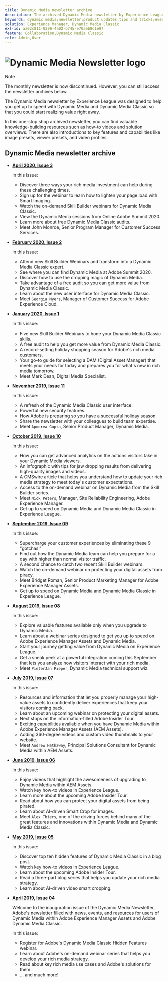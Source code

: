 ```yaml
---
title: Dynamic Media newsletter archive
description: The archived Dynamic Media newsletter by Experience League was a monthly newsletter. It was designed to help you get up to speed with Dynamic Media and Dynamic Media Classic so that you could realize value right away. The archived newsletters contain valuable knowledge-building resources that were available in this one-stop shop newsletter that is now discontinued. Archived newsletters include how-to videos and solution overviews. There are also introductions to key features and capabilities like image presets, viewer presets, and video profiles.  
keywords: dynamic media;newsletter;product updates;tips and tricks;events;customer success;blog;blogs;images;videos;features;capabilities
solution: Experience Manager, Dynamic Media Classic
exl-id: aa02c811-0296-4a02-b745-e70aeb9d1e97
feature: Collaboration,Dynamic Media Classic
role: Admin,User
---
```

# ![Dynamic Media Newsletter logo](/help/assets/assets/dynamic-media-newsletter-logo.png)

>[!NOTE]
>
>The monthly newsletter is now discontinued. However, you can still access the newsletter archives below.

The Dynamic Media newsletter by Experience League was designed to help you get up to speed with Dynamic Media and Dynamic Media Classic so that you could start realizing value right away.

In this one-stop shop archived newsletter, you can find valuable knowledge-building resources such as how-to videos and solution overviews. There are also introductions to key features and capabilities like image presets, viewer presets, and video profiles.

<!-- ## Get inspired. Stay informed.

[Sign up](https://www.adobe.com/subscription/dynamic-media-newsletter.html) to receive the Dynamic Media newsletter on a monthly basis in your inbox. -->

## Dynamic Media newsletter archive

<!-- * **[May 2020, Issue 4](https://expleague.azureedge.net/assets/aem/Experience-Insider-vol.31.html)**

    In this issue:

    * What business continuity means in uncertain times.
    * Key takeaways from the first all-digital Adobe Summit.
    * Must-watch Experience Manager breakout sessions.
    * Summit customer spotlight: Under Armour.
    * Never miss an Experience Insider webinar.
    * Public sector spotlight: The urgent need for digital enrollment.
    * Look what’s new in Experience Manager Innovation.
    * Build your Experience Manager skills *live* with the Adobe pros.
    * Connect with the Adobe Experience Manager Community.
    * Fast-track your Adobe expertise with Adobe Experience League. -->

* **[April 2020, Issue 3](https://expleague.azureedge.net/assets/dynamic-media/Dynamic_Media_Newsletter_04_2020_April.html)**

    In this issue:

  * Discover three ways your rich media investment can help during these challenging times.
  * Sign up for the webinar to learn how to lighten your page load with Smart Imaging.
  * Watch the on-demand Skill Builder webinars for Dynamic Media Classic.
  * View the Dynamic Media sessions from Online Adobe Summit 2020.
  * Learn more about free Dynamic Media Classic audits.
  * Meet John Monroe, Senior Program Manager for Customer Success Services.

* **[February 2020, Issue 2](https://expleague.azureedge.net/assets/dynamic-media/Dynamic_Media_Newsletter_02_2020_Feb.html)**

    In this issue:

  * Attend new Skill Builder Webinars and transform into a Dynamic Media Classic expert.
  * See where you can find Dynamic Media at Adobe Summit 2020.
  * Discover how to use the cropping magic of Dynamic Media.
  * Take advantage of a free audit so you can get more value from Dynamic Media Classic.
  * Learn about the new user interface for Dynamic Media Classic.
  * Meet `Georgia Myers`, Manager of Customer Success for Adobe Experience Cloud.

* **[January 2020, Issue 1](https://expleague.azureedge.net/assets/dynamic-media/Dynamic_Media_Newsletter_01_2020_Jan.html)**

    In this issue:

  * Five new Skill Builder Webinars to hone your Dynamic Media Classic skills.
  * A free audit to help you get more value from Dynamic Media Classic.
  * A record-setting holiday shopping season for Adobe's rich media customers.
  * Your go-to guide for selecting a DAM (Digital Asset Manager) that meets your needs for today and prepares you for what's new in rich media tomorrow.
  * Meet Mark Dean, Digital Media Specialist.

* **[November 2019, Issue 11](https://expleague.azureedge.net/assets/dynamic-media/Dynamic_Media_Newsletter_11_2019_Nov.html)**

    In this issue:

  * A refresh of the Dynamic Media Classic user interface.
  * Powerful new security features.
  * How Adobe is preparing so you have a successful holiday season.
  * Share the newsletter with your colleagues to build team expertise.
  * Meet `Apoorva Gupta`, Senior Product Manager, Dynamic Media.

* **[October 2019, Issue 10](https://expleague.azureedge.net/assets/dynamic-media/Dynamic_Media_Newsletter_10_2019_Oct.html)**

    In this issue:

  * How you can get advanced analytics on the actions visitors take in your Dynamic Media viewers.
  * An infographic with tips for jaw dropping results from delivering high-quality images and videos.
  * A CMSwire article that helps you understand how to update your rich media strategy to meet today's customer expectations.
  * Access to the on-demand webinar on Dynamic Media from the Skill Builder series.
  * Meet `Nick Peters`, Manager, Site Reliability Engineering, Adobe Experience Manager.
  * Get up to speed on Dynamic Media and Dynamic Media Classic in Experience League.

* **[September 2019, Issue 09](https://expleague.azureedge.net/assets/dynamic-media/Dynamic_Media_Newsletter_09_2019_Sept.html)**

    In this issue:

  * Supercharge your customer experiences by eliminating these 9 "gotchas."
  * Find out how the Dynamic Media team can help you prepare for a day with higher than normal visitor traffic.
  * A second chance to catch two recent Skill Builder webinars.
  * Watch the on-demand webinar on protecting your digital assets from piracy.
  * Meet Bridget Roman, Senior Product Marketing Manager for Adobe Experience Manager Assets.
  * Get up to speed on Dynamic Media and Dynamic Media Classic in Experience League.

* **[August 2019, Issue 08](https://expleague.azureedge.net/assets/dynamic-media/Dynamic_Media_Newsletter_08_2019_Aug.html)**

    In this issue:

  * Explore valuable features available only when you upgrade to Dynamic Media.
  * Learn about a webinar series designed to get you up to speed on Adobe Experience Manager Assets and Dynamic Media.
  * Start your journey getting value from Dynamic Media on Experience League.
  * Get a sneak peek at a powerful integration coming this September that lets you analyze how visitors interact with your rich media.
  * Meet `PieterJan Pieper`, Dynamic Media technical support wiz.

* **[July 2019, Issue 07](https://expleague.azureedge.net/assets/dynamic-media/Dynamic_Media_Newsletter_07_2019_July.html)**

    In this issue:

  * Resources and information that let you properly manage your high-value assets to confidently deliver experiences that keep your visitors coming back.
  * Learn about an upcoming webinar on protecting your digital assets.
  * Next stops on the information-filled Adobe Insider Tour.
  * Exciting capabilities available when you have Dynamic Media within Adobe Experience Manager Assets (AEM Assets).
  * Adding 360-degree videos and custom video thumbnails to your website.
  * Meet `Andrew Hathaway`, Principal Solutions Consultant for Dynamic Media within AEM Assets.

* **[June 2019, Issue 06](https://expleague.azureedge.net/assets/dynamic-media/Dynamic_Media_Newsletter_06_2019_June.html)**

    In this issue:

  * Enjoy videos that highlight the awesomeness of upgrading to Dynamic Media within AEM Assets.
  * Watch key how-to videos in Experience League.
  * Learn more about the upcoming Adobe Insider Tour.
  * Read about how you can protect your digital assets from being pirated.
  * Learn about AI-driven Smart Crop for images.
  * Meet ``Alex Thiers``, one of the driving forces behind many of the great features and innovations within Dynamic Media and Dynamic Media Classic.

* **[May 2019, Issue 05](https://expleague.azureedge.net/assets/dynamic-media/Dynamic_Media_Newsletter_05_2019_May.html)**

    In this issue:

  * Discover top ten hidden features of Dynamic Media Classic in a blog post.
  * Watch key how-to videos in Experience League.
  * Learn about the upcoming Adobe Insider Tour.
  * Read a three-part blog series that helps you update your rich media strategy.
  * Learn about AI-driven video smart cropping.

* **[April 2019, Issue 04](https://expleague.azureedge.net/assets/dynamic-media/Dynamic_Media_Newsletter_04_2019_April.html)**

    Welcome to the inauguration issue of the Dynamic Media Newsletter, Adobe's newsletter filled with news, events, and resources for users of Dynamic Media within Adobe Experience Manager Assets and Adobe Dynamic Media Classic.

    In this issue:

  * Register for Adobe's Dynamic Media Classic Hidden Features webinar.
  * Learn about Adobe's on-demand webinar series that helps you develop your rich media strategy.
  * Read about key rich media use cases and Adobe's solutions for them. 
  * ... and much more!
